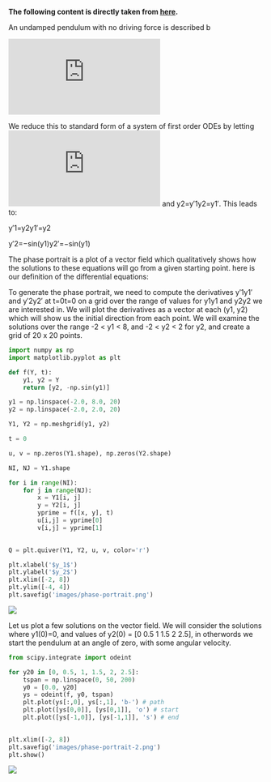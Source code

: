 **The following content is directly taken from [here](http://kitchingroup.cheme.cmu.edu/blog/2013/02/21/Phase-portraits-of-a-system-of-ODEs/).**

An undamped pendulum with no driving force is described b

![](https://latex.codecogs.com/svg.latex?%24y%5E%5Cprime%20%5E%5Cprime%20&plus;%20%5Csin%28y%29%3D0%24)



We reduce this to standard form of a system of first order ODEs by letting ![](https://latex.codecogs.com/svg.latex?y%5E%5Cprime%20%3D%20y_2) and y2=y′1y2=y1′. This leads to:

y′1=y2y1′=y2

y′2=−sin(y1)y2′=−sin(y1)

The phase portrait is a plot of a vector field which qualitatively shows how the solutions to these equations will go from a given starting point. here is our definition of the differential equations:

To generate the phase portrait, we need to compute the derivatives y′1y1′ and y′2y2′ at t=0t=0 on a grid over the range of values for y1y1 and y2y2 we are interested in. We will plot the derivatives as a vector at each (y1, y2) which will show us the initial direction from each point. We will examine the solutions over the range -2 < y1 < 8, and -2 < y2 < 2 for y2, and create a grid of 20 x 20 points.
```python
import numpy as np
import matplotlib.pyplot as plt

def f(Y, t):
    y1, y2 = Y
    return [y2, -np.sin(y1)]

y1 = np.linspace(-2.0, 8.0, 20)
y2 = np.linspace(-2.0, 2.0, 20)

Y1, Y2 = np.meshgrid(y1, y2)

t = 0

u, v = np.zeros(Y1.shape), np.zeros(Y2.shape)

NI, NJ = Y1.shape

for i in range(NI):
    for j in range(NJ):
        x = Y1[i, j]
        y = Y2[i, j]
        yprime = f([x, y], t)
        u[i,j] = yprime[0]
        v[i,j] = yprime[1]
     

Q = plt.quiver(Y1, Y2, u, v, color='r')

plt.xlabel('$y_1$')
plt.ylabel('$y_2$')
plt.xlim([-2, 8])
plt.ylim([-4, 4])
plt.savefig('images/phase-portrait.png')
```
![](http://kitchingroup.cheme.cmu.edu/img/images/phase-portrait.png)

Let us plot a few solutions on the vector field. We will consider the solutions where y1(0)=0, and values of y2(0) = [0 0.5 1 1.5 2 2.5], in otherwords we start the pendulum at an angle of zero, with some angular velocity.

```python
from scipy.integrate import odeint

for y20 in [0, 0.5, 1, 1.5, 2, 2.5]:
    tspan = np.linspace(0, 50, 200)
    y0 = [0.0, y20]
    ys = odeint(f, y0, tspan)
    plt.plot(ys[:,0], ys[:,1], 'b-') # path
    plt.plot([ys[0,0]], [ys[0,1]], 'o') # start
    plt.plot([ys[-1,0]], [ys[-1,1]], 's') # end
    

plt.xlim([-2, 8])
plt.savefig('images/phase-portrait-2.png')
plt.show()
```

![](http://kitchingroup.cheme.cmu.edu/img/images/phase-portrait-2.png)

